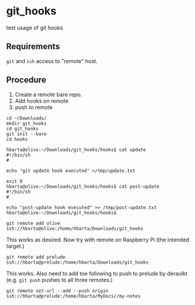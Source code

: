 # git_hooks

test usage of git hooks

## Requirements

`git` and `ssh` access to "remote" host.

## Procedure

1. Create a remote bare repo.
1. Add hooks on remote
1. push to remote

```text
cd ~/Downloads/
mkdir git_hooks
cd git_hooks
git init --bare
cd hooks
```

```text
hbarta@olive:~/Downloads/git_hooks/hooks$ cat update
#!/bin/sh
#

echo "git update hook executed" >/tmp/update.txt

exit 0
hbarta@olive:~/Downloads/git_hooks/hooks$ cat post-update
#!/bin/sh
#

echo "post-update hook executed" >> /tmp/post-update.txt
hbarta@olive:~/Downloads/git_hooks/hooks$ 
```

```text
git remote add olive ssh://hbarta@olive:/home/hbarta/Downloads/git_hooks
```

This works as desired. Now try with remote on Raspberry Pi (the intended target.)

```text
git remote add prelude ssh://hbarta@prelude:/home/hbarta/Downloads/git_hooks
```

This works. Also need to add toe following to push to prelude by deraulkt (e.g. `git push` pushes to all three remotes.)

```text
git remote set-url --add --push origin  ssh://hbarta@prelude:/home/hbarta/MyDocs//my-notes
```
